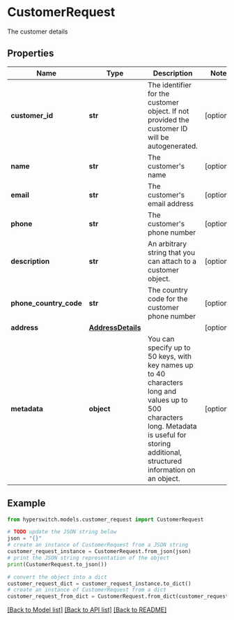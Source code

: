 # CustomerRequest

The customer details

## Properties

Name | Type | Description | Notes
------------ | ------------- | ------------- | -------------
**customer_id** | **str** | The identifier for the customer object. If not provided the customer ID will be autogenerated. | [optional] 
**name** | **str** | The customer&#39;s name | [optional] 
**email** | **str** | The customer&#39;s email address | [optional] 
**phone** | **str** | The customer&#39;s phone number | [optional] 
**description** | **str** | An arbitrary string that you can attach to a customer object. | [optional] 
**phone_country_code** | **str** | The country code for the customer phone number | [optional] 
**address** | [**AddressDetails**](AddressDetails.md) |  | [optional] 
**metadata** | **object** | You can specify up to 50 keys, with key names up to 40 characters long and values up to 500 characters long. Metadata is useful for storing additional, structured information on an object. | [optional] 

## Example

```python
from hyperswitch.models.customer_request import CustomerRequest

# TODO update the JSON string below
json = "{}"
# create an instance of CustomerRequest from a JSON string
customer_request_instance = CustomerRequest.from_json(json)
# print the JSON string representation of the object
print(CustomerRequest.to_json())

# convert the object into a dict
customer_request_dict = customer_request_instance.to_dict()
# create an instance of CustomerRequest from a dict
customer_request_from_dict = CustomerRequest.from_dict(customer_request_dict)
```
[[Back to Model list]](../README.md#documentation-for-models) [[Back to API list]](../README.md#documentation-for-api-endpoints) [[Back to README]](../README.md)


